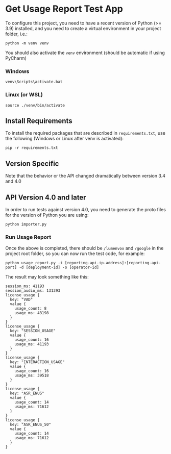 # Get Usage Report Test App

To configure this project, you need to have a recent version of Python (>= 3.9)
installed, and you need to create a virtual environment in your project
folder, i.e.:

```shell
python -m venv venv
```

You should also activate the `venv` environment (should be automatic if using
PyCharm) 

### Windows
```shell
venv\Scripts\activate.bat
```

### Linux (or WSL)
```shell
source ./venv/bin/activate
```

## Install Requirements

To install the required packages that are described in `requirements.txt`, use
the following (Windows or Linux after venv is activated):
```shell
pip -r requirements.txt
```

## Version Specific

Note that the behavior or the API changed dramatically between version 3.4
and 4.0

## API Version 4.0 and later

In order to run tests against version 4.0, you need to generate the proto
files for the version of Python you are using:

```shell
python importer.py
```

### Run Usage Report

Once the above is completed, there should be `/lumenvox` and `/google` in
the project root folder, so you can now run the test code, for example:

```shell
python usage_report.py -i [reporting-api-ip-address]:[reporting-api-port] -d [deployment-id] -o [operator-id]
```

The result may look something like this:
```shell
session_ms: 41193
session_audio_ms: 131393
license_usage {
  key: "VAD"
  value {
    usage_count: 8
    usage_ms: 43198
  }
}
license_usage {
  key: "SESSION_USAGE"
  value {
    usage_count: 16
    usage_ms: 41193
  }
}
license_usage {
  key: "INTERACTION_USAGE"
  value {
    usage_count: 16
    usage_ms: 39518
  }
}
license_usage {
  key: "ASR_ENUS"
  value {
    usage_count: 14
    usage_ms: 71612
  }
}
license_usage {
  key: "ASR_ENUS_50"
  value {
    usage_count: 14
    usage_ms: 71612
  }
}
```
